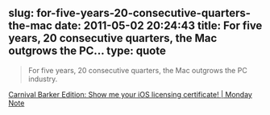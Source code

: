 slug: for-five-years-20-consecutive-quarters-the-mac
date: 2011-05-02 20:24:43
title: For five years, 20 consecutive quarters, the Mac outgrows the PC...
type: quote
---

> For five years, 20 consecutive quarters, the Mac outgrows the PC industry.

[Carnival Barker Edition: Show me your iOS licensing certificate! | Monday Note](http://www.mondaynote.com/2011/05/01/carnival-barker-edition-show-me-your-ios-licensing-certificate/)

